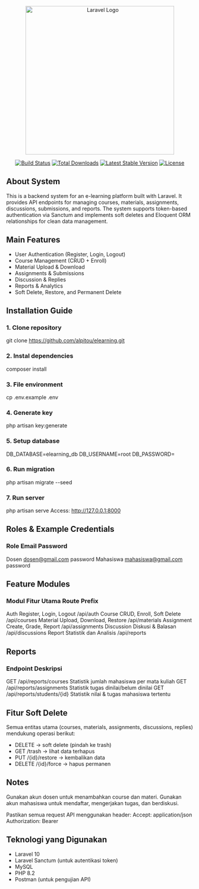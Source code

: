 <p align="center"><a href="https://laravel.com" target="_blank"><img src="https://raw.githubusercontent.com/laravel/art/master/logo-lockup/5%20SVG/2%20CMYK/1%20Full%20Color/laravel-logolockup-cmyk-red.svg" width="400" alt="Laravel Logo"></a></p>

<p align="center">
<a href="https://github.com/laravel/framework/actions"><img src="https://github.com/laravel/framework/workflows/tests/badge.svg" alt="Build Status"></a>
<a href="https://packagist.org/packages/laravel/framework"><img src="https://img.shields.io/packagist/dt/laravel/framework" alt="Total Downloads"></a>
<a href="https://packagist.org/packages/laravel/framework"><img src="https://img.shields.io/packagist/v/laravel/framework" alt="Latest Stable Version"></a>
<a href="https://packagist.org/packages/laravel/framework"><img src="https://img.shields.io/packagist/l/laravel/framework" alt="License"></a>
</p>

## About System

This is a backend system for an e-learning platform built with Laravel.
It provides API endpoints for managing courses, materials, assignments, discussions, submissions, and reports.
The system supports token-based authentication via Sanctum and implements soft deletes and Eloquent ORM relationships for clean data management.

## Main Features
- User Authentication (Register, Login, Logout)
- Course Management (CRUD + Enroll)
- Material Upload & Download
- Assignments & Submissions
- Discussion & Replies
- Reports & Analytics
- Soft Delete, Restore, and Permanent Delete

## Installation Guide
### 1. Clone repository
   git clone https://github.com/alpitou/elearning.git

### 2. Instal dependencies
   composer install

### 3. File environment
   cp .env.example .env

### 4. Generate key
   php artisan key:generate

### 5. Setup database
   DB_DATABASE=elearning_db
   DB_USERNAME=root
   DB_PASSWORD=

### 6. Run migration
   php artisan migrate --seed

### 7. Run server
   php artisan serve
   Access: http://127.0.0.1:8000

## Roles & Example Credentials
### Role	        Email	                   Password
Dosen	        dosen@gmail.com            password
Mahasiswa	    mahasiswa@gmail.com        password

## Feature Modules
### Modul	        Fitur Utama	                    Route Prefix
Auth	        Register, Login, Logout	        /api/auth
Course	        CRUD, Enroll, Soft Delete	    /api/courses
Material	    Upload, Download, Restore	    /api/materials
Assignment	    Create, Grade, Report	        /api/assignments
Discussion	    Diskusi & Balasan	            /api/discussions
Report	        Statistik dan Analisis	        /api/reports

## Reports
### Endpoint	                    Deskripsi
GET /api/reports/courses	        Statistik jumlah mahasiswa per mata kuliah
GET /api/reports/assignments	    Statistik tugas dinilai/belum dinilai
GET /api/reports/students/{id}	    Statistik nilai & tugas mahasiswa tertentu

## Fitur Soft Delete
Semua entitas utama (courses, materials, assignments, discussions, replies) mendukung operasi berikut:
- DELETE → soft delete (pindah ke trash)
- GET /trash → lihat data terhapus
- PUT /{id}/restore → kembalikan data
- DELETE /{id}/force → hapus permanen

## Notes
Gunakan akun dosen untuk menambahkan course dan materi.
Gunakan akun mahasiswa untuk mendaftar, mengerjakan tugas, dan berdiskusi.

Pastikan semua request API menggunakan header:
Accept: application/json
Authorization: Bearer <token>

## Teknologi yang Digunakan
- Laravel 10
- Laravel Sanctum (untuk autentikasi token)
- MySQL
- PHP 8.2
- Postman (untuk pengujian API)
